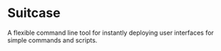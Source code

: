 # Suitcase
A flexible command line tool for instantly deploying user interfaces for simple commands and scripts. 
